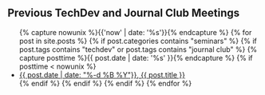 
## Previous TechDev and Journal Club Meetings

<ul>
    {% capture nowunix %}{{'now' | date: '%s'}}{% endcapture %}
    {% for post in site.posts %}
    {% if post.categories contains "seminars" %}
        {% if post.tags contains "techdev" or post.tags contains "journal club" %}
            {% capture posttime %}{{ post.date | date: '%s' }}{% endcapture %}
            {% if posttime < nowunix %}
                <li>
                    <a href="{{ post.url }}">{{ post.date | date: "%-d %B %Y"}}, {{ post.title }}</a>
                </li>
            {% endif %}
        {% endif %}
    {% endif %}
    {% endfor %}
</ul>
